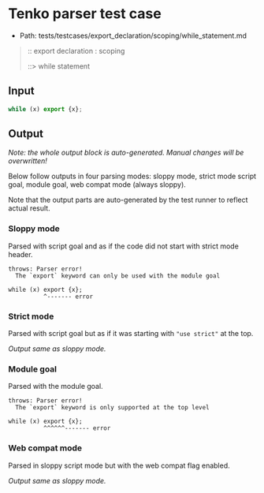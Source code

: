 # Tenko parser test case

- Path: tests/testcases/export_declaration/scoping/while_statement.md

> :: export declaration : scoping
>
> ::> while statement

## Input

`````js
while (x) export {x};
`````

## Output

_Note: the whole output block is auto-generated. Manual changes will be overwritten!_

Below follow outputs in four parsing modes: sloppy mode, strict mode script goal, module goal, web compat mode (always sloppy).

Note that the output parts are auto-generated by the test runner to reflect actual result.

### Sloppy mode

Parsed with script goal and as if the code did not start with strict mode header.

`````
throws: Parser error!
  The `export` keyword can only be used with the module goal

while (x) export {x};
          ^------- error
`````

### Strict mode

Parsed with script goal but as if it was starting with `"use strict"` at the top.

_Output same as sloppy mode._

### Module goal

Parsed with the module goal.

`````
throws: Parser error!
  The `export` keyword is only supported at the top level

while (x) export {x};
          ^^^^^^------- error
`````


### Web compat mode

Parsed in sloppy script mode but with the web compat flag enabled.

_Output same as sloppy mode._
